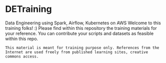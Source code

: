 # DETraining
Data Engineering using Spark, Airflow, Kubernetes on AWS
	Welcome to this training folks! :) 
	Please find within this repository the training materials for your reference.
	You can contribute your scripts and datasets as feasible within this repo.
	 
	This material is meant for training purpose only. References from the Internet are used freely from published learning sites, creative commons access. 
	

